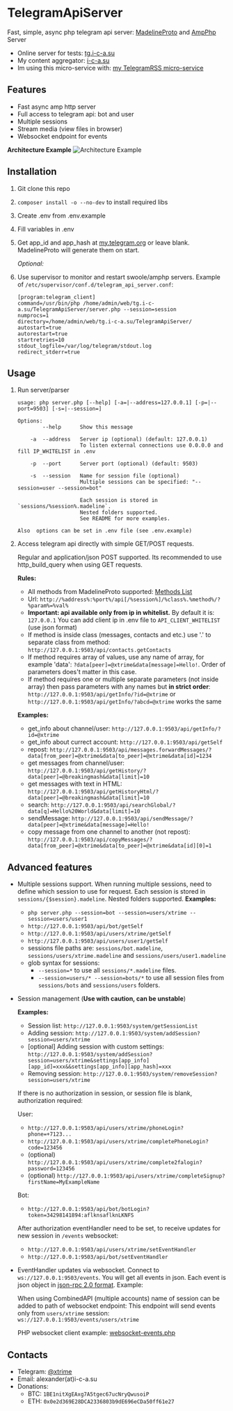 # TelegramApiServer
Fast, simple, async php telegram api server: 
[MadelineProto](https://github.com/danog/MadelineProto) and [AmpPhp](https://github.com/amphp/amp) Server

* Online server for tests: [tg.i-c-a.su](https://tg.i-c-a.su)
* My content aggregator: [i-c-a.su](https://i-c-a.su)
* Im using this micro-service with: [my TelegramRSS micro-service](https://github.com/xtrime-ru/TelegramRSS) 

## Features

* Fast async amp http server
* Full access to telegram api: bot and user
* Multiple sessions
* Stream media (view files in browser)
* Websocket endpoint for events

**Architecture Example**
![Architecture Example](https://hsto.org/webt/j-/ob/ky/j-obkye1dv68ngsrgi12qevutra.png)
 
## Installation

1. Git clone this repo
1. `composer install -o --no-dev` to install required libs
1. Create .env from .env.example
1. Fill variables in .env
1. Get app_id and app_hash at [my.telegram.org](https://my.telegram.org/) or leave blank.
   MadelineProto will generate them on start.

     _Optional:_
1. Use supervisor to monitor and restart swoole/amphp servers. Example of `/etc/supervisor/conf.d/telegram_api_server.conf`: 
    ```
    [program:telegram_client]
    command=/usr/bin/php /home/admin/web/tg.i-c-a.su/TelegramApiServer/server.php --session=session
    numprocs=1
    directory=/home/admin/web/tg.i-c-a.su/TelegramApiServer/
    autostart=true
    autorestart=true
    startretries=10
    stdout_logfile=/var/log/telegram/stdout.log
    redirect_stderr=true
    ```

## Usage

1. Run server/parser
    ```
    usage: php server.php [--help] [-a=|--address=127.0.0.1] [-p=|--port=9503] [-s=|--session=]
    
    Options:
            --help      Show this message
            
        -a  --address   Server ip (optional) (default: 127.0.0.1)
                        To listen external connections use 0.0.0.0 and fill IP_WHITELIST in .env
                        
        -p  --port      Server port (optional) (default: 9503)
        
        -s  --session   Name for session file (optional)
                        Multiple sessions can be specified: "--session=user --session=bot"
                        
                        Each session is stored in `sessions/%session%.madeline`. 
                        Nested folders supported.
                        See README for more examples.
   
    Also  options can be set in .env file (see .env.example)
    ```
1. Access telegram api directly with simple GET/POST requests.

    Regular and application/json POST supported.
    Its recommended to use http_build_query when using GET requests.
    
    **Rules:**
    * All methods from MadelineProto supported: [Methods List](https://docs.madelineproto.xyz/API_docs/methods/)
    * Url: `http://%address%:%port%/api[/%session%]/%class%.%method%/?%param%=%val%`
    * <b>Important: api available only from ip in whitelist.</b> 
        By default it is: `127.0.0.1`
        You can add client ip in .env file to `API_CLIENT_WHITELIST` (use json format)
    * If method is inside class (messages, contacts and etc.) use '.' to separate class from method: 
        `http://127.0.0.1:9503/api/contacts.getContacts`
    * If method requires array of values, use any name of array, for example 'data': 
        `?data[peer]=@xtrime&data[message]=Hello!`. Order of parameters does't matter in this case.
    * If method requires one or multiple separate parameters (not inside array) then pass parameters with any names but **in strict order**: 
        `http://127.0.0.1:9503/api/getInfo/?id=@xtrime` or `http://127.0.0.1:9503/api/getInfo/?abcd=@xtrime` works the same

    **Examples:**
    * get_info about channel/user: `http://127.0.0.1:9503/api/getInfo/?id=@xtrime`
    * get_info about currect account: `http://127.0.0.1:9503/api/getSelf`
    * repost: `http://127.0.0.1:9503/api/messages.forwardMessages/?data[from_peer]=@xtrime&data[to_peer]=@xtrime&data[id]=1234`
    * get messages from channel/user: `http://127.0.0.1:9503/api/getHistory/?data[peer]=@breakingmash&data[limit]=10`
    * get messages with text in HTML: `http://127.0.0.1:9503/api/getHistoryHtml/?data[peer]=@breakingmash&data[limit]=10`
    * search: `http://127.0.0.1:9503/api/searchGlobal/?data[q]=Hello%20World&data[limit]=10`
    * sendMessage: `http://127.0.0.1:9503/api/sendMessage/?data[peer]=@xtrime&data[message]=Hello!`
    * copy message from one channel to another (not repost): `http://127.0.0.1:9503/api/copyMessages/?data[from_peer]=@xtrime&data[to_peer]=@xtrime&data[id][0]=1`

## Advanced features

* Multiple sessions support. 
    When running  multiple sessions, need to define which session to use for request.
    Each session is stored in `sessions/{$session}.madeline`. Nested folders supported.
    **Examples:**
    * `php server.php --session=bot --session=users/xtrime --session=users/user1`
    * `http://127.0.0.1:9503/api/bot/getSelf`
    * `http://127.0.0.1:9503/api/users/xtrime/getSelf` 
    * `http://127.0.0.1:9503/api/users/user1/getSelf`
    * sessions file paths are: `sessions/bot.madeline`, `sessions/users/xtrime.madeline` and `sessions/users/user1.madeline`
    * glob syntax for sessions:
        * `--session=*` to use all `sessions/*.madeline` files.
        * `--session=users/* --session=bots/*`  to use all session files from `sessions/bots` and `sessions/users` folders. 
* Session management (**Use with caution, can be unstable**)
    
    **Examples:**
    * Session list: `http://127.0.0.1:9503/system/getSessionList`
    * Adding session: `http://127.0.0.1:9503/system/addSession?session=users/xtrime`
    * [optional] Adding session with custom settings: `http://127.0.0.1:9503/system/addSession?session=users/xtrime&settings[app_info][app_id]=xxx&&settings[app_info][app_hash]=xxx`
    * Removing session: `http://127.0.0.1:9503/system/removeSession?session=users/xtrime`
       
    If there is no authorization in session, or session file is blank, authorization required:
    
    User: 
    * `http://127.0.0.1:9503/api/users/xtrime/phoneLogin?phone=+7123...`
    * `http://127.0.0.1:9503/api/users/xtrime/completePhoneLogin?code=123456`
    * (optional) `http://127.0.0.1:9503/api/users/xtrime/complete2falogin?password=123456`
    * (optional) `http://127.0.0.1:9503/api/users/xtrime/completeSignup?firstName=MyExampleName`
    
    Bot:
    * `http://127.0.0.1:9503/api/bot/botLogin?token=34298141894:aflknsaflknLKNFS`
    
    After authorization eventHandler need to be set, to receive updates for new session in `/events` websocket:
    * `http://127.0.0.1:9503/api/users/xtrime/setEventHandler`
    * `http://127.0.0.1:9503/api/bot/setEventHandler`

* EventHandler updates via websocket. Connect to `ws://127.0.0.1:9503/events`. You will get all events in json.
    Each event is json object in [json-rpc 2.0 format](https://www.jsonrpc.org/specification#response_object). Example: 
    
    When using CombinedAPI (multiple accounts) name of session can be added to path of websocket endpoint: 
    This endpoint will send events only from `users/xtrime` session: `ws://127.0.0.1:9503/events/users/xtrime`
    
    PHP websocket client example: [websocket-events.php](https://github.com/xtrime-ru/TelegramApiServer/blob/master/examples/websocket-events.php)

## Contacts

* Telegram: [@xtrime](tg://resolve?domain=xtrime)
* Email: alexander(at)i-c-a.su
* Donations:
    * BTC: `1BE1nitXgEAxg7A5tgec67ucNryQwusoiP`
    * ETH: `0x0e2d369E28DCA2336803b9dE696eCDa50ff61e27`
